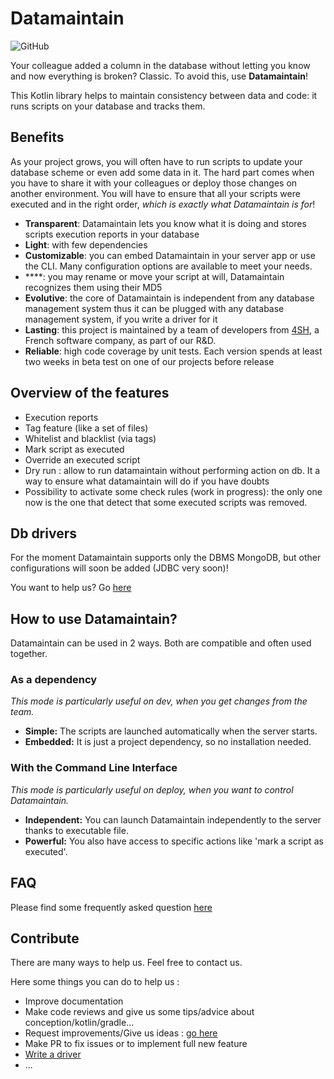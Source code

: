 # Datamaintain
![GitHub](https://img.shields.io/github/license/4sh/datamaintain)

Your colleague added a column in the database without letting you know and now everything is broken? Classic. 
To avoid this, use **Datamaintain**! 

This Kotlin library helps to maintain consistency between data and code: it runs scripts on your database and tracks them.

## Benefits
As your project grows, you will often have to run scripts to update your database scheme or even add some data in it. 
The hard part comes when you have to share it with your colleagues or deploy those changes on another environment. 
You will have to ensure that all your scripts were executed and in the right order, *which is exactly what Datamaintain is for*!

- **Transparent**: Datamaintain lets you know what it is doing and stores scripts execution reports in your database
- **Light**: with few dependencies
- **Customizable**: you can embed Datamaintain in your server app or use the CLI. Many configuration options are available to meet your needs.
- ****: you may rename or move your script at will, Datamaintain recognizes them using their MD5 
- **Evolutive**: the core of Datamaintain is independent from any database management system thus it can be plugged with any database management system, if you write a driver for it
- **Lasting**: this project is maintained by a team of developers from [4SH](https://www.4sh.fr/), a French software company, as part of our R&D.
- **Reliable**: high code coverage by unit tests. Each version spends at least two weeks in beta test on one of our projects before release

## Overview of the features
- Execution reports
- Tag feature (like a set of files)
- Whitelist and blacklist (via tags)
- Mark script as executed
- Override an executed script
- Dry run : allow to run datamaintain without performing action on db. It a way to ensure what datamaintain will do if you have doubts
- Possibility to activate some check rules (work in progress): the only one now is the one that detect that some executed scripts was removed.

## Db drivers

For the moment Datamaintain supports only the DBMS MongoDB, but other configurations will soon be added (JDBC very soon)!

You want to help us? Go [here](./README.md#contribute)

## How to use Datamaintain?

Datamaintain can be used in 2 ways. Both are compatible and often used together.

### As a dependency

*This mode is particularly useful on dev, when you get changes from the team.*

-  **Simple:** The scripts are launched automatically when the server starts.
-  **Embedded:** It is just a project dependency, so no installation needed.

### With the Command Line Interface

*This mode is particularly useful on deploy, when you want to control Datamaintain.*

- **Independent:** You can launch Datamaintain independently 
  to the server thanks to executable file. 
- **Powerful:** You also have access to specific actions like 'mark a script as executed'.

## FAQ

Please find some frequently asked question [here](./docs/faq.md)
  
## Contribute

There are many ways to help us. Feel free to contact us.

Here some things you can do to help us :
- Improve documentation
- Make code reviews and give us some tips/advice about conception/kotlin/gradle...
- Request improvements/Give us ideas : [go here](https://github.com/4sh/datamaintain/issues)
- Make PR to fix issues or to implement full new feature
- [Write a driver](docs/how-to-write-a-driver.md)
- ...
